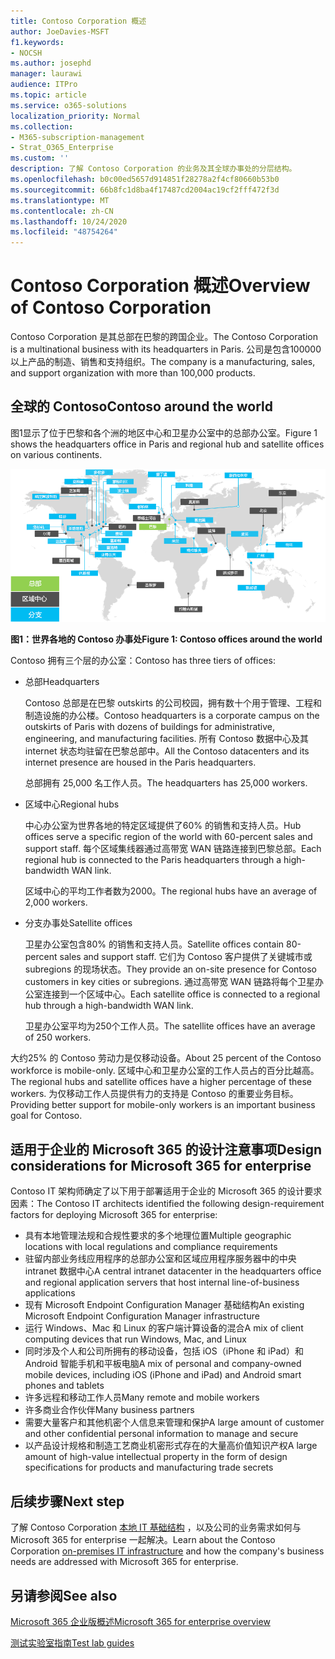 ```yaml
---
title: Contoso Corporation 概述
author: JoeDavies-MSFT
f1.keywords:
- NOCSH
ms.author: josephd
manager: laurawi
audience: ITPro
ms.topic: article
ms.service: o365-solutions
localization_priority: Normal
ms.collection:
- M365-subscription-management
- Strat_O365_Enterprise
ms.custom: ''
description: 了解 Contoso Corporation 的业务及其全球办事处的分层结构。
ms.openlocfilehash: b0c00ed5657d914851f28278a2f4cf80660b53b0
ms.sourcegitcommit: 66b8fc1d8ba4f17487cd2004ac19cf2fff472f3d
ms.translationtype: MT
ms.contentlocale: zh-CN
ms.lasthandoff: 10/24/2020
ms.locfileid: "48754264"
---
```

# <a name="overview-of-contoso-corporation"></a><span data-ttu-id="b2be9-103">Contoso Corporation 概述</span><span class="sxs-lookup"><span data-stu-id="b2be9-103">Overview of Contoso Corporation</span></span>

<span data-ttu-id="b2be9-104">Contoso Corporation 是其总部在巴黎的跨国企业。</span><span class="sxs-lookup"><span data-stu-id="b2be9-104">The Contoso Corporation is a multinational business with its headquarters in Paris.</span></span> <span data-ttu-id="b2be9-105">公司是包含100000以上产品的制造、销售和支持组织。</span><span class="sxs-lookup"><span data-stu-id="b2be9-105">The company is a manufacturing, sales, and support organization with more than 100,000 products.</span></span>

## <a name="contoso-around-the-world"></a><span data-ttu-id="b2be9-106">全球的 Contoso</span><span class="sxs-lookup"><span data-stu-id="b2be9-106">Contoso around the world</span></span>

<span data-ttu-id="b2be9-107">图1显示了位于巴黎和各个洲的地区中心和卫星办公室中的总部办公室。</span><span class="sxs-lookup"><span data-stu-id="b2be9-107">Figure 1 shows the headquarters office in Paris and regional hub and satellite offices on various continents.</span></span>

![世界各地的 Contoso 办事处](../media/contoso-overview/contoso-overview-fig1.png)

<span data-ttu-id="b2be9-109">**图1：世界各地的 Contoso 办事处**</span><span class="sxs-lookup"><span data-stu-id="b2be9-109">**Figure 1: Contoso offices around the world**</span></span>
 
<span data-ttu-id="b2be9-110">Contoso 拥有三个层的办公室：</span><span class="sxs-lookup"><span data-stu-id="b2be9-110">Contoso has three tiers of offices:</span></span>

- <span data-ttu-id="b2be9-111">总部</span><span class="sxs-lookup"><span data-stu-id="b2be9-111">Headquarters</span></span>

  <span data-ttu-id="b2be9-112">Contoso 总部是在巴黎 outskirts 的公司校园，拥有数十个用于管理、工程和制造设施的办公楼。</span><span class="sxs-lookup"><span data-stu-id="b2be9-112">Contoso headquarters is a corporate campus on the outskirts of Paris with dozens of buildings for administrative, engineering, and manufacturing facilities.</span></span> <span data-ttu-id="b2be9-113">所有 Contoso 数据中心及其 internet 状态均驻留在巴黎总部中。</span><span class="sxs-lookup"><span data-stu-id="b2be9-113">All the Contoso datacenters and its internet presence are housed in the Paris headquarters.</span></span>

  <span data-ttu-id="b2be9-114">总部拥有 25,000 名工作人员。</span><span class="sxs-lookup"><span data-stu-id="b2be9-114">The headquarters has 25,000 workers.</span></span>

- <span data-ttu-id="b2be9-115">区域中心</span><span class="sxs-lookup"><span data-stu-id="b2be9-115">Regional hubs</span></span>

  <span data-ttu-id="b2be9-116">中心办公室为世界各地的特定区域提供了60% 的销售和支持人员。</span><span class="sxs-lookup"><span data-stu-id="b2be9-116">Hub offices serve a specific region of the world with 60-percent sales and support staff.</span></span> <span data-ttu-id="b2be9-117">每个区域集线器通过高带宽 WAN 链路连接到巴黎总部。</span><span class="sxs-lookup"><span data-stu-id="b2be9-117">Each regional hub is connected to the Paris headquarters through a high-bandwidth WAN link.</span></span>

  <span data-ttu-id="b2be9-118">区域中心的平均工作者数为2000。</span><span class="sxs-lookup"><span data-stu-id="b2be9-118">The regional hubs have an average of 2,000 workers.</span></span>

- <span data-ttu-id="b2be9-119">分支办事处</span><span class="sxs-lookup"><span data-stu-id="b2be9-119">Satellite offices</span></span>

  <span data-ttu-id="b2be9-120">卫星办公室包含80% 的销售和支持人员。</span><span class="sxs-lookup"><span data-stu-id="b2be9-120">Satellite offices contain 80-percent sales and support staff.</span></span> <span data-ttu-id="b2be9-121">它们为 Contoso 客户提供了关键城市或 subregions 的现场状态。</span><span class="sxs-lookup"><span data-stu-id="b2be9-121">They provide an on-site presence for Contoso customers in key cities or subregions.</span></span> <span data-ttu-id="b2be9-122">通过高带宽 WAN 链路将每个卫星办公室连接到一个区域中心。</span><span class="sxs-lookup"><span data-stu-id="b2be9-122">Each satellite office is connected to a regional hub through a high-bandwidth WAN link.</span></span>

  <span data-ttu-id="b2be9-123">卫星办公室平均为250个工作人员。</span><span class="sxs-lookup"><span data-stu-id="b2be9-123">The satellite offices have an average of 250 workers.</span></span>

<span data-ttu-id="b2be9-124">大约25% 的 Contoso 劳动力是仅移动设备。</span><span class="sxs-lookup"><span data-stu-id="b2be9-124">About 25 percent of the Contoso workforce is mobile-only.</span></span> <span data-ttu-id="b2be9-125">区域中心和卫星办公室的工作人员占的百分比越高。</span><span class="sxs-lookup"><span data-stu-id="b2be9-125">The regional hubs and satellite offices have a higher percentage of these workers.</span></span> <span data-ttu-id="b2be9-126">为仅移动工作人员提供有力的支持是 Contoso 的重要业务目标。</span><span class="sxs-lookup"><span data-stu-id="b2be9-126">Providing better support for mobile-only workers is an important business goal for Contoso.</span></span>

## <a name="design-considerations-for-microsoft-365-for-enterprise"></a><span data-ttu-id="b2be9-127">适用于企业的 Microsoft 365 的设计注意事项</span><span class="sxs-lookup"><span data-stu-id="b2be9-127">Design considerations for Microsoft 365 for enterprise</span></span>

<span data-ttu-id="b2be9-128">Contoso IT 架构师确定了以下用于部署适用于企业的 Microsoft 365 的设计要求因素：</span><span class="sxs-lookup"><span data-stu-id="b2be9-128">The Contoso IT architects identified the following design-requirement factors for deploying Microsoft 365 for enterprise:</span></span>

- <span data-ttu-id="b2be9-129">具有本地管理法规和合规性要求的多个地理位置</span><span class="sxs-lookup"><span data-stu-id="b2be9-129">Multiple geographic locations with local regulations and compliance requirements</span></span>
- <span data-ttu-id="b2be9-130">驻留内部业务线应用程序的总部办公室和区域应用程序服务器中的中央 intranet 数据中心</span><span class="sxs-lookup"><span data-stu-id="b2be9-130">A central intranet datacenter in the headquarters office and regional application servers that host internal line-of-business applications</span></span>
- <span data-ttu-id="b2be9-131">现有 Microsoft Endpoint Configuration Manager 基础结构</span><span class="sxs-lookup"><span data-stu-id="b2be9-131">An existing Microsoft Endpoint Configuration Manager infrastructure</span></span>
- <span data-ttu-id="b2be9-132">运行 Windows、Mac 和 Linux 的客户端计算设备的混合</span><span class="sxs-lookup"><span data-stu-id="b2be9-132">A mix of client computing devices that run Windows, Mac, and Linux</span></span>
- <span data-ttu-id="b2be9-133">同时涉及个人和公司所拥有的移动设备，包括 iOS（iPhone 和 iPad）和 Android 智能手机和平板电脑</span><span class="sxs-lookup"><span data-stu-id="b2be9-133">A mix of personal and company-owned mobile devices, including iOS (iPhone and iPad) and Android smart phones and tablets</span></span>
- <span data-ttu-id="b2be9-134">许多远程和移动工作人员</span><span class="sxs-lookup"><span data-stu-id="b2be9-134">Many remote and mobile workers</span></span>
- <span data-ttu-id="b2be9-135">许多商业合作伙伴</span><span class="sxs-lookup"><span data-stu-id="b2be9-135">Many business partners</span></span>
- <span data-ttu-id="b2be9-136">需要大量客户和其他机密个人信息来管理和保护</span><span class="sxs-lookup"><span data-stu-id="b2be9-136">A large amount of customer and other confidential personal information to manage and secure</span></span>
- <span data-ttu-id="b2be9-137">以产品设计规格和制造工艺商业机密形式存在的大量高价值知识产权</span><span class="sxs-lookup"><span data-stu-id="b2be9-137">A large amount of high-value intellectual property in the form of design specifications for products and manufacturing trade secrets</span></span>

## <a name="next-step"></a><span data-ttu-id="b2be9-138">后续步骤</span><span class="sxs-lookup"><span data-stu-id="b2be9-138">Next step</span></span>

<span data-ttu-id="b2be9-139">了解 Contoso Corporation [本地 IT 基础结构](contoso-infra-needs.md) ，以及公司的业务需求如何与 Microsoft 365 for enterprise 一起解决。</span><span class="sxs-lookup"><span data-stu-id="b2be9-139">Learn about the Contoso Corporation [on-premises IT infrastructure](contoso-infra-needs.md) and how the company's business needs are addressed with Microsoft 365 for enterprise.</span></span>

## <a name="see-also"></a><span data-ttu-id="b2be9-140">另请参阅</span><span class="sxs-lookup"><span data-stu-id="b2be9-140">See also</span></span>

[<span data-ttu-id="b2be9-141">Microsoft 365 企业版概述</span><span class="sxs-lookup"><span data-stu-id="b2be9-141">Microsoft 365 for enterprise overview</span></span>](microsoft-365-overview.md)

[<span data-ttu-id="b2be9-142">测试实验室指南</span><span class="sxs-lookup"><span data-stu-id="b2be9-142">Test lab guides</span></span>](m365-enterprise-test-lab-guides.md)
